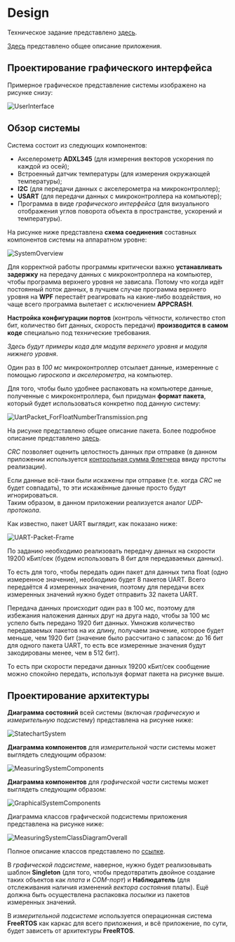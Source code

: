 # Design 

Техническое задание представлено [здесь](https://github.com/lamer0k/Lections/blob/master/%D0%9A%D1%83%D1%80%D1%81%D0%BE%D0%B2%D0%BE%D0%B9%20%D0%B2%D0%B0%D1%80%D0%B8%D0%B0%D0%BD%D1%82%205.pdf).  

[Здесь](About.md) представлено общее описание приложения. 

## Проектирование графического интерфейса

Примерное графическое представление системы изображено на рисунке снизу: 

![UserInterface](img/GuiDrafts/UserInterface.png)

<!--
Примерные координаты визуальных объектов: 

![CoordinatesOfVisualObjects](img/CoordinatesOfVisualObjects.png)
-->

## Обзор системы

<!--
Из каких модулей будет состоять система, и каким образом будет производиться взаимодействие между ними? 
-->

Система состоит из следующих компонентов:
- Акселерометр **ADXL345** (для измерения векторов ускорения по каждой из осей); 
- Встроенный датчик температуры (для измерения окружающей температуры); 
- **I2C** (для передачи данных с акселерометра на микроконтроллер); 
- **USART** (для передачи данных с микроконтроллера на компьютер); 
- Программа в виде *графического интерфейса* (для визуального отображения углов поворота объекта в пространстве, ускорений и температуры).  

На рисунке ниже представлена **схема соединения** составных компонентов системы на аппаратном уровне: 

![SystemOverview](img/SystemOverview.png)

Для корректной работы программы критически важно **устанавливать задержку** на передачу данных с микроконтроллера на компьютер, чтобы программа верхнего уровня не зависала. 
Потому что когда идёт постоянный поток данных, в лучшем случае программа верхнего уровня на **WPF** перестаёт реагировать на какие-либо воздействия, но чаще всего программа вылетает с исключением **APPCRASH**. 

**Настройка конфигурации портов** (контроль чётности, количество стоп бит, количество бит данных, скорость передачи) **производится в самом коде** специально под технические требования. 

*Здесь будут примеры кода для модуля верхнего уровня и модуля нижнего уровня*. 
<!--
Для модуля верхнего уровня: 
```C#

```

Для модуля нижнего уровня: 
```C#

```
-->

Один раз в *100 мс* микроконтроллер отсылает данные, измеренные с помощью *гироскопа* и *акселерометра*, на компьютер.

Для того, чтобы было удобнее распаковать на компьютере данные, полученные с микроконтроллера, был придуман **формат пакета**, который будет использоваться конкретно под данную систему: 

![UartPacket_ForFloatNumberTransmission.png](img/DataTransmission/UartPacket_ForFloatNumberTransmission.png)

На рисунке представлено общее описание пакета. 
Более подробное описание представлено [здесь](UartPacket.md). 

*CRC* позволяет оценить целостность данных при отправке (в данном приложении используется [контрольная сумма Флетчера](https://en.wikipedia.org/wiki/Fletcher%27s_checksum) ввиду прстоты реализации). 

Если данные всё-таки были искажены при отправке (т.е. когда *CRC* не будет совпадать), то эти искажённые данные просто будут игнорироваться.  
Таким образом, в данном приложении реализуется аналог *UDP-протокола*. 

Как известно, пакет UART выглядит, как показано ниже: 

![UART-Packet-Frame](http://www.circuitbasics.com/wp-content/uploads/2016/01/Introduction-to-UART-Packet-Frame-and-Bits-2.png)

По заданию необходимо реализовать передачу данных на скорости 19200 кБит/сек (будем использовать 8 бит для передаваемых данных). 

То есть для того, чтобы передать один пакет для данных типа float (одно измеренное значение), необходимо будет 8 пакетов UART. 
Всего передаётся 4 измеренных значения, поэтому для передачи всех измеренных значений нужно будет отправить 32 пакета UART. 

Передача данных происходит один раз в 100 мс, поэтому для избежания наложения данных друг на друга надо, чтобы за 100 мс успело быть передано 1920 бит данных. 
Умножив количество передаваемых пакетов на их длину, получаем значение, которое будет меньше, чем 1920 бит (значение было рассчитано с запасом: до 16 бит для одного пакета UART, то есть все измеренные значения будут закодированы менее, чем в 512 бит). 

То есть при скорости передачи данных 19200 кБит/сек сообщение можно спокойно передать, используя формат пакета на рисунке выше. 

## Проектирование архитектуры

**Диаграмма состояний** всей системы (включая *графическую* и *измерительную* подсистему) представлена на рисунке ниже: 

![StatechartSystem](img/UML/StatechartSystem.png)

<!--Перепроверить диаграммы компонентов, преобразовать их в диаграммы пакетов (библиотек)-->
**Диаграмма компонентов** для *измерительной части* системы может выглядеть следующим образом: 

![MeasuringSystemComponents](img/UML/MeasuringSystemComponents.png)

**Диаграмма компонентов** для *графической части* системы может выглядеть следующим образом: 

![GraphicalSystemComponents](img/UML/GraphicalSystemComponents.png)

Диаграмма классов графической подсистемы приложения представлена на рисунке ниже: 

![MeasuringSystemClassDiagramOverall](img/UML/MeasuringSystemClassDiagramOverall.png)

Полное описание классов представлено по [ссылке](ClassDescriptions.md). 

В *графической подсистеме*, наверное, нужно будет реализовывать шаблон **Singleton** (для того, чтобы предотвратить двойное создание таких объектов как *плата* и *COM-порт*) и **Наблюдатель** (для отслеживания наличия изменений *вектора состояния* платы). 
Ещё должна быть осуществлена распаковка *посылки* из пакетов измеренных значений.  

В *измерительной подсистеме* используется операционная система **FreeRTOS** как каркас для всего приложения, и всё приложение, по сути, будет зависеть от архитектуры **FreeRTOS**. 

<!--
Насколько я понял, на плате есть пины и названия пинов на самой плате соответствуют пинам, с которыми идёт взаимодействие в программе. 

Микроконтроллер - это master receiver, а гироскоп и акселерометр - это slave transmitter. 

На рисунке ниже представлена принципиальная схема устройства: 
-->
